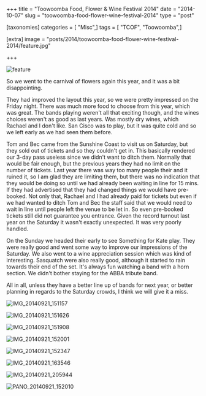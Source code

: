 +++
title = "Toowoomba Food, Flower & Wine Festival 2014"
date = "2014-10-07"
slug = "toowoomba-food-flower-wine-festival-2014"
type = "post"

[taxonomies]
categories = [ "Misc",]
tags = [ "TCOF", "Toowoomba",]

[extra]
image = "posts/2014/toowoomba-food-flower-wine-festival-2014/feature.jpg"

+++

![feature](feature.jpg)

So we went to the carnival of flowers again this year, and it was a bit disappointing.

They had improved the layout this year, so we were pretty impressed on the Friday night. There was much more food to choose from this year, which was great. The bands playing weren't all that exciting though, and the wines choices weren't as good as last years. Was mostly dry wines, which Rachael and I don't like. San Cisco was to play, but it was quite cold and so we left early as we had seen them before.

Tom and Bec came from the Sunshine Coast to visit us on Saturday, but they sold out of tickets and so they couldn't get in. This basically rendered our 3-day pass useless since we didn't want to ditch them. Normally that would be fair enough, but the previous years they had no limit on the number of tickets. Last year there was way too many people their and it ruined it, so I am glad they are limiting them, but there was no indication that they would be doing so until we had already been waiting in line for 15 mins. If they had advertised that they had changed things we would have pre-booked. Not only that, Rachael and I had already paid for tickets but even if we had wanted to ditch Tom and Bec the staff said that we would need to wait in line until people left the venue to be let in. So even pre-booked tickets still did not guarantee you entrance. Given the record turnout last year on the Saturday it wasn't exactly unexpected. It was very poorly handled.

On the Sunday we headed their early to see Something for Kate play. They were really good and went some way to improve our impressions of the Saturday. We also went to a wine appreciation session which was kind of interesting. Sasquatch were also really good, although it started to rain towards their end of the set. It's always fun watching a band with a horn section. We didn't bother staying for the ABBA tribute band.

All in all, unless they have a better line up of bands for next year, or better planning in regards to the Saturday crowds, I think we will give it a miss.

![IMG_20140921_151157](img_20140921_151157.jpg)

![IMG_20140921_151626](img_20140921_151626.jpg)

![IMG_20140921_151908](img_20140921_151908.jpg)

![IMG_20140921_152001](img_20140921_152001.jpg)

![IMG_20140921_152347](img_20140921_152347.jpg)

![IMG_20140921_163546](img_20140921_163546.jpg "Something for Kate")

![IMG_20140921_205944](img_20140921_205944.jpg)

![PANO_20140921_152010](pano_20140921_152010.jpg)